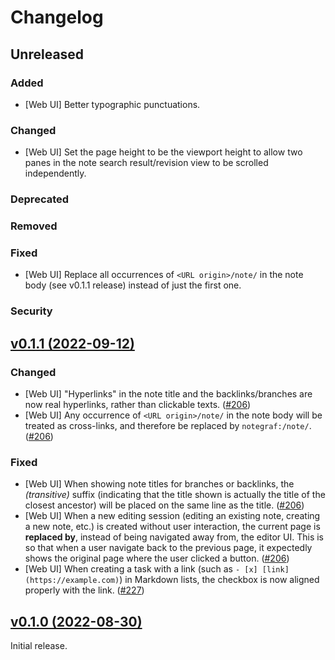 # Changelog
## Unreleased
### Added
- [Web UI] Better typographic punctuations.

### Changed
- [Web UI] Set the page height to be the viewport height to allow two panes in the note search result/revision view to be scrolled independently.

### Deprecated

### Removed

### Fixed
- [Web UI] Replace all occurrences of `<URL origin>/note/` in the note body (see v0.1.1 release) instead of just the first one.

### Security

## [v0.1.1 (2022-09-12)](https://github.com/caizixian/notegraf/releases/tag/v0.1.1)
### Changed
- [Web UI] "Hyperlinks" in the note title and the backlinks/branches are now real hyperlinks, rather than clickable texts. ([#206](https://github.com/caizixian/notegraf/pull/206))
- [Web UI] Any occurrence of `<URL origin>/note/` in the note body will be treated as cross-links, and therefore be replaced by `notegraf:/note/`. ([#206](https://github.com/caizixian/notegraf/pull/206))

### Fixed
- [Web UI] When showing note titles for branches or backlinks, the *(transitive)* suffix (indicating that the title shown is actually the title of the closest ancestor) will be placed on the same line as the title. ([#206](https://github.com/caizixian/notegraf/pull/206))
- [Web UI] When a new editing session (editing an existing note, creating a new note, etc.) is created without user interaction, the current page is **replaced by**, instead of being navigated away from, the editor UI. This is so that when a user navigate back to the previous page, it expectedly shows the original page where the user clicked a button. ([#206](https://github.com/caizixian/notegraf/pull/206))
- [Web UI] When creating a task with a link (such as `- [x] [link](https://example.com)`) in Markdown lists, the checkbox is now aligned properly with the link. ([#227](https://github.com/caizixian/notegraf/pull/227))

## [v0.1.0 (2022-08-30)](https://github.com/caizixian/notegraf/releases/tag/v0.1.0)

Initial release.